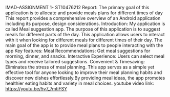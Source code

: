 IMAD-ASSIGNMENT 1- ST10476212
Report: The primary goal of this application is to allocate and provide meals plans for different times of day
This report provides a comprehensive overview of an Android application including its purpose, design considerations.
Introduction: My application is called Meal suggestion app. The purpose of this application is to suggest meals for different parts of the day. This application allows users to interact with it when looking for different meals for different times of their day. The main goal of the app is to provide meal plans to people interacting with the app
Key features: 
Meal Recommendations: Get meal suggestions for morning, dinner, and snacks.
Interactive Experience: Users can select meal types and receive tailored suggestions.
Convenient & Timesaving: Eliminates the stress of meal planning.
This app serves as a simple yet effective tool for anyone looking to improve their meal planning habits and discover new dishes effortlessly.By providing meal ideas, the app promotes healthier eating habits and variety in meal choices.
youtube video link: https://youtu.be/5v7_7mtiFSY

